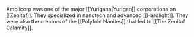 Amplicorp was one of the major [[Yurigans|Yurigan]] corporations on [[Zenitaf]]. They specialized in nanotech and advanced [[Hardlight]]. They were also the creators of the [[Polyfold Nanites]] that led to [[The Zenitaf Calamity]].